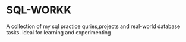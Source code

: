 # SQL-WORKK
A collection of my sql practice quries,projects and real-world database tasks. ideal for learning and experimenting
